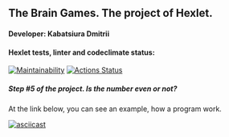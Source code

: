 ## The Brain Games. The project of Hexlet.
#### Developer: Kabatsiura Dmitrii
####  Hexlet tests, linter and codeclimate status:

[![Maintainability](https://api.codeclimate.com/v1/badges/7148bdf8889864eb7c0c/maintainability)](https://codeclimate.com/github/kabatsyura/frontend-project-44/maintainability)  [![Actions Status](https://github.com/kabatsyura/frontend-project-44/actions/workflows/hexlet-check.yml/badge.svg)](https://github.com/kabatsyura/frontend-project-44/actions)

#####  Step #5 of the project. Is the number even or not?
At the link below, you can see an example, how a program work.

[![asciicast](https://asciinema.org/a/yFQXpxgEUJcItNpseBr3jBIlJ.svg)](https://asciinema.org/a/yFQXpxgEUJcItNpseBr3jBIlJ)